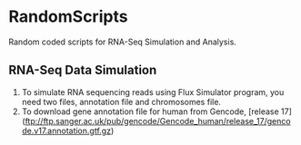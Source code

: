 # RandomScripts
Random coded scripts for RNA-Seq Simulation and Analysis.

## RNA-Seq Data Simulation 
1. To simulate RNA sequencing reads using Flux Simulator program, you need two files, annotation file and chromosomes file.
2. To download gene annotation file for human from Gencode, [release 17] (ftp://ftp.sanger.ac.uk/pub/gencode/Gencode_human/release_17/gencode.v17.annotation.gtf.gz)



